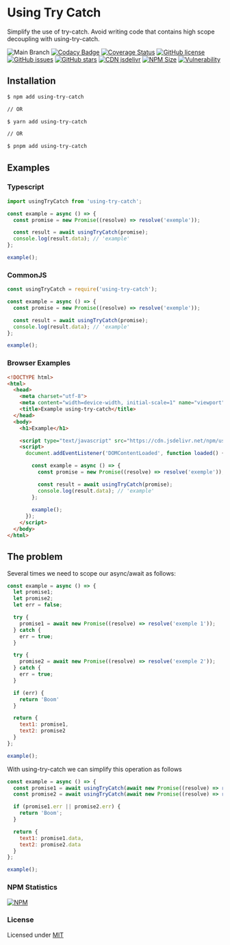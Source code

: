 # Using Try Catch

Simplify the use of try-catch.
Avoid writing code that contains high scope decoupling with using-try-catch.

![Main Branch](https://github.com/oda2/using-try-catch/actions/workflows/main.yml/badge.svg?branch=main)
[![Codacy Badge](https://api.codacy.com/project/badge/Grade/46b647bc48d54dc09d0b31e84fa2644f)](https://app.codacy.com/gh/Oda2/using-try-catch?utm_source=github.com&utm_medium=referral&utm_content=Oda2/using-try-catch&utm_campaign=Badge_Grade_Settings)
[![Coverage Status](https://coveralls.io/repos/github/Oda2/using-try-catch/badge.svg)](https://coveralls.io/github/Oda2/using-try-catch)
[![GitHub license](https://img.shields.io/github/license/Oda2/using-try-catch)](https://github.com/Oda2/using-try-catch/blob/master/LICENSE)
[![GitHub issues](https://img.shields.io/github/issues/Oda2/using-try-catch)](https://github.com/Oda2/using-try-catch/issues)
[![GitHub stars](https://img.shields.io/github/stars/Oda2/using-try-catch)](https://github.com/Oda2/using-try-catch/stargazers)
[![CDN jsdelivr](https://img.shields.io/badge/cdn%20jsdelivr-0.1.5-green)](https://cdn.jsdelivr.net/npm/using-try-catch@0.1.5/dist/index.js)
[![NPM Size](https://img.shields.io/bundlephobia/min/using-try-catch)](https://www.npmjs.com/package/using-try-catch)
[![Vulnerability](https://img.shields.io/snyk/vulnerabilities/github/oda2/using-try-catch)](https://github.com/Oda2/using-try-catch)

## Installation

```sh
$ npm add using-try-catch

// OR

$ yarn add using-try-catch

// OR

$ pnpm add using-try-catch
```

## Examples

### Typescript

```js
import usingTryCatch from 'using-try-catch';

const example = async () => {
  const promise = new Promise((resolve) => resolve('exemple'));

  const result = await usingTryCatch(promise);
  console.log(result.data); // 'example'
};

example();
```

### CommonJS

```js
const usingTryCatch = require('using-try-catch');

const example = async () => {
  const promise = new Promise((resolve) => resolve('exemple'));

  const result = await usingTryCatch(promise);
  console.log(result.data); // 'example'
};

example();
```

### Browser Examples

```html
<!DOCTYPE html>
<html>
  <head>
    <meta charset="utf-8">
    <meta content="width=device-width, initial-scale=1" name="viewport">
    <title>Example using-try-catch</title>
  </head>
  <body>
    <h1>Example</h1>

    <script type="text/javascript" src="https://cdn.jsdelivr.net/npm/using-try-catch@0.1.5/dist/index.js"></script>
    <script>
      document.addEventListener('DOMContentLoaded', function loaded() {

        const example = async () => {
          const promise = new Promise((resolve) => resolve('exemple'));

          const result = await usingTryCatch(promise);
          console.log(result.data); // 'example'
        };
        
        example();
      });
    </script>
  </body>
</html>
```

## The problem

Several times we need to scope our async/await as follows:

```js
const example = async () => {
  let promise1;
  let promise2;
  let err = false;

  try {
    promise1 = await new Promise((resolve) => resolve('exemple 1'));
  } catch {
    err = true;
  }

  try {
    promise2 = await new Promise((resolve) => resolve('exemple 2'));
  } catch {
    err = true;
  }

  if (err) {
    return 'Boom'
  }

  return {
    text1: promise1,
    text2: promise2
  }
};

example();
```

With using-try-catch we can simplify this operation as follows

```js
const example = async () => {
  const promise1 = await usingTryCatch(await new Promise((resolve) => resolve('exemple 1')));
  const promise2 = await usingTryCatch(await new Promise((resolve) => resolve('exemple 2')));

  if (promise1.err || promise2.err) {
    return 'Boom';
  }

  return {
    text1: promise1.data,
    text2: promise2.data
  }
};

example();
```

### NPM Statistics

[![NPM](https://nodei.co/npm/using-try-catch.png)](https://nodei.co/npm/using-try-catch/)

### License
Licensed under [MIT](https://github.com/Oda2/using-try-catch/blob/master/LICENSE)

